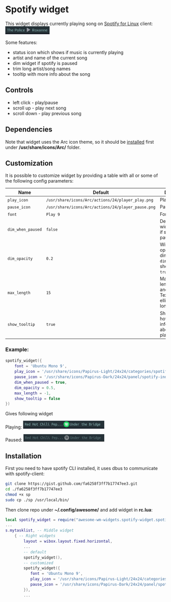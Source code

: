 # Spotify widget

This widget displays currently playing song on [Spotify for Linux](https://www.spotify.com/download/linux/) client: ![screenshot](./spo-wid-1.png)

Some features:

 - status icon which shows if music is currently playing
 - artist and name of the current song
 - dim widget if spotify is paused
 - trim long artist/song names
 - tooltip with more info about the song

## Controls

 - left click - play/pause
 - scroll up - play next song
 - scroll down - play previous song

## Dependencies

Note that widget uses the Arc icon theme, so it should be [installed](https://github.com/horst3180/arc-icon-theme#installation) first under **/usr/share/icons/Arc/** folder.

## Customization

It is possible to customize widget by providing a table with all or some of the following config parameters:

| Name | Default | Description |
|---|---|---|
| `play_icon` | `/usr/share/icons/Arc/actions/24/player_play.png` | Play icon |
| `pause_icon` | `/usr/share/icons/Arc/actions/24/player_pause.png` | Pause icon |
| `font` | `Play 9`| Font |
| `dim_when_paused` | `false` | Decrease the widget opacity if spotify is paused |
| `dim_opacity` | `0.2` | Widget's opacity when dimmed, `dim_when_paused` should be set to `true` |
| `max_length` | `15` | Maximum lentgh of artist and title names. Text will be ellipsized if longer. |
| `show_tooltip` | `true`| Show tooltip on hover with information about the playing song |


### Example:

```lua
spotify_widget({
    font = 'Ubuntu Mono 9',
    play_icon = '/usr/share/icons/Papirus-Light/24x24/categories/spotify.svg',
    pause_icon = '/usr/share/icons/Papirus-Dark/24x24/panel/spotify-indicator.svg',
    dim_when_paused = true,
    dim_opacity = 0.5,
    max_length = -1,
    show_tooltip = false
})
```

Gives following widget

Playing:
![screenshot](./spotify-widget-custom-playing.png)

Paused:
![screenshot](./spotify-widget-custom-paused.png)

## Installation

First you need to have spotify CLI installed, it uses dbus to communicate with spotify-client:

```bash 
git clone https://gist.github.com/fa6258f3ff7b17747ee3.git
cd ./fa6258f3ff7b17747ee3 
chmod +x sp
sudo cp ./sp /usr/local/bin/
```

Then clone repo under **~/.config/awesome/** and add widget in **rc.lua**:

```lua
local spotify_widget = require("awesome-wm-widgets.spotify-widget.spotify")
...
s.mytasklist, -- Middle widget
	{ -- Right widgets
    	layout = wibox.layout.fixed.horizontal,
		...
        -- default        
        spotify_widget(),
        -- customized
        spotify_widget({
           font = 'Ubuntu Mono 9',
           play_icon = '/usr/share/icons/Papirus-Light/24x24/categories/spotify.svg',
           pause_icon = '/usr/share/icons/Papirus-Dark/24x24/panel/spotify-indicator.svg'
        }),
		...      
```
